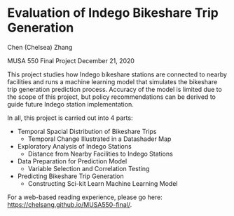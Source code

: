 # Evaluation of Indego Bikeshare Trip Generation 

Chen (Chelsea) Zhang

MUSA 550 Final Project
December 21, 2020


This project studies how Indego bikeshare stations are connected to nearby facilities and runs a machine learning model that simulates the bikeshare trip generation prediction process. Accuracy of the model is limited due to the scope of this project, but policy recommendations can be derived to guide future Indego station implementation.


In all, this project is carried out into 4 parts:

* Temporal Spacial Distribution of Bikeshare Trips
	- Temporal Change Illustrated in a Datashader Map
* Exploratory Analysis of Indego Stations 
	- Distance from Nearby Facilities to Indego Stations
* Data Preparation for Prediction Model
	- Variable Selection and Correlation Testing
* Predicting Bikeshare Trip Generation
	- Constructing Sci-kit Learn Machine Learning Model

For a web-based reading experience, please go here: https://chelsang.github.io/MUSA550-final/.